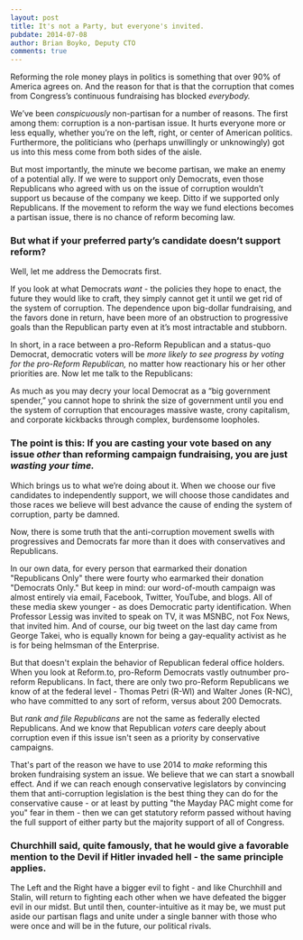 ```yaml
---
layout: post
title: It's not a Party, but everyone's invited.
pubdate: 2014-07-08
author: Brian Boyko, Deputy CTO
comments: true
---
```


Reforming the role money plays in politics is something that over 90% of America agrees on. And the reason for that is that the corruption that comes from Congress’s continuous fundraising has blocked *everybody.* 

We’ve been *conspicuously* non-partisan for a number of reasons. The first among them: corruption is a non-partisan issue. It hurts everyone more or less equally, whether you’re on the left, right, or center of American politics. Furthermore, the politicians who (perhaps unwillingly or unknowingly) got us into this mess come from both sides of the aisle. 

But most importantly, the minute we become partisan, we make an enemy of a potential ally. If we were to support only Democrats, even those Republicans who agreed with us on the issue of corruption wouldn’t support us because of the company we keep. Ditto if we supported only Republicans. If the movement to reform the way we fund elections becomes a partisan issue, there is no chance of reform becoming law. 

### But what if your preferred party’s candidate doesn’t support reform? 

Well, let me address the Democrats first. 

If you look at what Democrats *want* - the policies they hope to enact, the future they would like to craft, they simply cannot get it until we get rid of the system of corruption. The dependence upon big-dollar fundraising, and the favors done in return, have been more of an obstruction to progressive goals than the Republican party even at 
it’s most intractable and stubborn. 

In short, in a race between a pro-Reform Republican and a status-quo Democrat, democratic voters will be *more likely to see progress by voting for the pro-Reform Republican,* no matter how reactionary his or her other priorities are. 
Now let me talk to the Republicans: 

As much as you may decry your local Democrat as a “big government spender,” you cannot hope to shrink the size of government until you end the system of corruption that encourages massive waste, crony capitalism, and corporate kickbacks through complex, burdensome loopholes. 

### The point is this: If you are casting your vote based on any issue *other* than reforming campaign fundraising, you are just *wasting your time.* 

Which brings us to what we’re doing about it. When we choose our five candidates to independently support, we will choose those candidates and those races we believe will best advance the cause of ending the system of corruption, party be damned. 

Now, there is some truth that the anti-corruption movement swells with progressives and Democrats far more than it does with conservatives and Republicans. 

In our own data, for every person that earmarked their donation "Republicans Only" there were fourty who earmarked their donation "Democrats Only." But keep in mind: our word-of-mouth campaign was almost entirely via email, Facebook, Twitter, YouTube, and blogs. All of these media skew younger - as does Democratic party identification. When Professor Lessig was invited to speak on TV, it was MSNBC, not Fox News, that invited him. And of course, our big tweet on the last day came from George Takei, who is equally known for being a gay-equality activist as he is for being helmsman of the Enterprise. 

But that doesn't explain the behavior of Republican federal office holders. When you look at Reform.to, pro-Reform Democrats vastly outnumber pro-reform Republicans. In fact, there are only two pro-Reform Republicans we know of at the federal level - Thomas Petri (R-WI) and Walter Jones (R-NC), who have committed to any sort of reform, versus about 200 Democrats. 

But *rank and file Republicans* are not the same as federally elected Republicans. And we know that Republican *voters* care deeply about corruption even if this issue isn't seen as a priority by conservative campaigns. 

That's part of the reason we have to use 2014 to *make* reforming this broken fundraising system an issue. We believe that we can start a snowball effect. And if we can reach enough conservative legislators by convincing them that anti-corruption legislation is the best thing they can do for the conservative cause - or at least by putting "the Mayday PAC might come for you" fear in them - then we can get statutory reform passed without having the full support of either party but the majority support of all of Congress. 

### Churchhill said, quite famously, that he would give a favorable mention to the Devil if Hitler invaded hell - the same principle applies. 

The Left and the Right have a bigger evil to fight - and like Churchhill and Stalin, will return to fighting each other when we have defeated the bigger evil in our midst. But until then, counter-intuitive as it may be, we must put aside our partisan flags and unite under a single banner with those who were once and will be in the future, our political rivals. 
